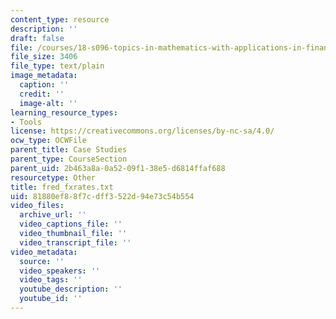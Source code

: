 ```yaml
---
content_type: resource
description: ''
draft: false
file: /courses/18-s096-topics-in-mathematics-with-applications-in-finance-fall-2013/81880ef88f7cdff3522d94e73c54b554_fred_fxrates.txt
file_size: 3406
file_type: text/plain
image_metadata:
  caption: ''
  credit: ''
  image-alt: ''
learning_resource_types:
- Tools
license: https://creativecommons.org/licenses/by-nc-sa/4.0/
ocw_type: OCWFile
parent_title: Case Studies
parent_type: CourseSection
parent_uid: 2b463a8a-0a52-09f1-38e5-d6814ffaf688
resourcetype: Other
title: fred_fxrates.txt
uid: 81880ef8-8f7c-dff3-522d-94e73c54b554
video_files:
  archive_url: ''
  video_captions_file: ''
  video_thumbnail_file: ''
  video_transcript_file: ''
video_metadata:
  source: ''
  video_speakers: ''
  video_tags: ''
  youtube_description: ''
  youtube_id: ''
---
```

